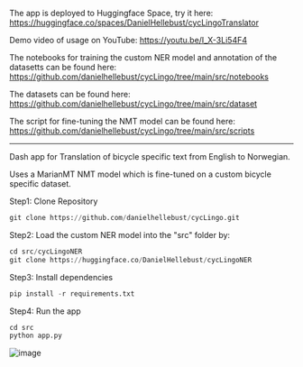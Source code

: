 The app is deployed to Huggingface Space, try it here: https://huggingface.co/spaces/DanielHellebust/cycLingoTranslator

Demo video of usage on YouTube: https://youtu.be/I_X-3Li54F4

The notebooks for training the custom NER model and annotation of the datasetts can be found here: 
https://github.com/danielhellebust/cycLingo/tree/main/src/notebooks

The datasets can be found here: 
https://github.com/danielhellebust/cycLingo/tree/main/src/dataset

The script for fine-tuning the NMT model can be found here: 
https://github.com/danielhellebust/cycLingo/tree/main/src/scripts



___________________________________________________________________________

Dash app for Translation of bicycle specific text from English to Norwegian. 

Uses a MarianMT NMT model which is fine-tuned on a custom bicycle specific dataset. 

Step1: Clone Repository 
```python
git clone https://github.com/danielhellebust/cycLingo.git
```

Step2: Load the custom NER model into the "src" folder by:

```python
cd src/cycLingoNER
git clone https://huggingface.co/DanielHellebust/cycLingoNER
```

Step3: Install dependencies
```python
pip install -r requirements.txt
```

Step4: Run the app
```python
cd src
python app.py
```




![image](https://user-images.githubusercontent.com/73568734/226836418-2011c7db-b29a-4d40-b0bf-3021d67ebef9.png)
